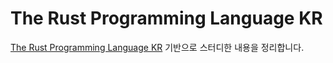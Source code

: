 # The Rust Programming Language KR

[The Rust Programming Language KR](https://rust-kr.github.io/doc.rust-kr.org/title-page.html) 기반으로 스터디한 내용을 정리합니다.
